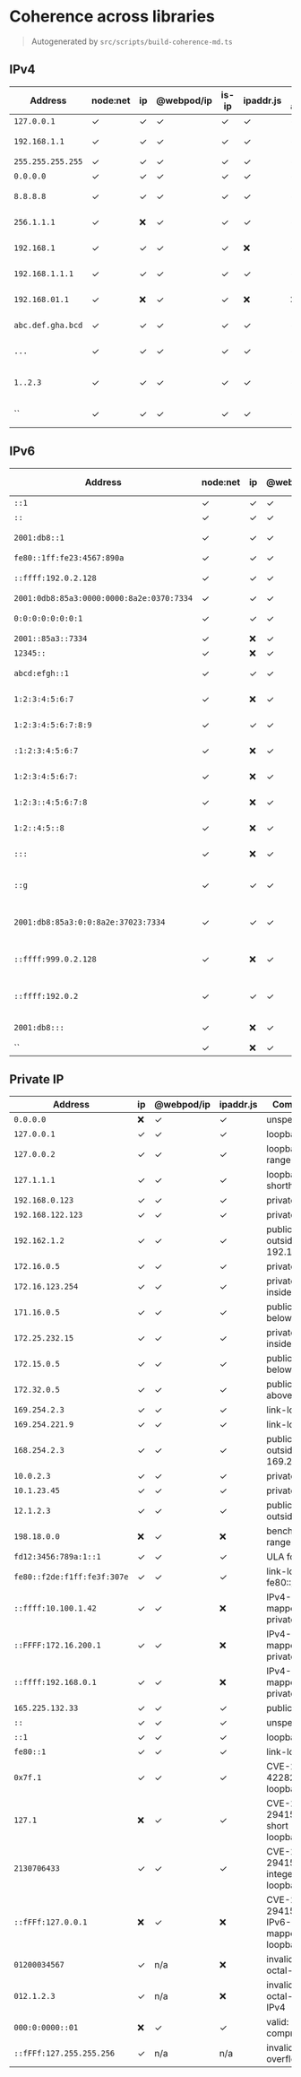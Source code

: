 # Coherence across libraries
> Autogenerated by `src/scripts/build-coherence-md.ts`
## IPv4
Address | node:net | ip | @webpod/ip | is-ip | ipaddr.js | ip-address | Comment
--- | --- | --- | --- | --- | --- | --- | ---
`127.0.0.1` | ✓ | ✓ | ✓ | ✓ | ✓ | ✓ | localhost
`192.168.1.1` | ✓ | ✓ | ✓ | ✓ | ✓ | ✓ | private LAN
`255.255.255.255` | ✓ | ✓ | ✓ | ✓ | ✓ | ✓ | broadcast
`0.0.0.0` | ✓ | ✓ | ✓ | ✓ | ✓ | ✓ | unspecified
`8.8.8.8` | ✓ | ✓ | ✓ | ✓ | ✓ | ✓ | Google DNS
`256.1.1.1` | ✓ | ❌ | ✓ | ✓ | ✓ | ✓ | octet out of range
`192.168.1` | ✓ | ✓ | ✓ | ✓ | ❌ | ✓ | not enough octets
`192.168.1.1.1` | ✓ | ✓ | ✓ | ✓ | ✓ | ✓ | too many octets
`192.168.01.1` | ✓ | ❌ | ✓ | ✓ | ❌ | ❌ | leading octet zero
`abc.def.gha.bcd` | ✓ | ✓ | ✓ | ✓ | ✓ | ✓ | non-numeric
`...` | ✓ | ✓ | ✓ | ✓ | ✓ | ✓ | empty octets
`1..2.3` | ✓ | ✓ | ✓ | ✓ | ✓ | ✓ | empty middle octet
`` | ✓ | ✓ | ✓ | ✓ | ✓ | ✓ | empty string
## IPv6
Address | node:net | ip | @webpod/ip | is-ip | ipaddr.js | ip-address | Comment
--- | --- | --- | --- | --- | --- | --- | ---
`::1` | ✓ | ✓ | ✓ | ✓ | ✓ | ✓ | loopback
`::` | ✓ | ✓ | ✓ | ✓ | ✓ | ✓ | unspecified
`2001:db8::1` | ✓ | ✓ | ✓ | ✓ | ✓ | ✓ | documentation address
`fe80::1ff:fe23:4567:890a` | ✓ | ✓ | ✓ | ✓ | ✓ | ✓ | link-local
`::ffff:192.0.2.128` | ✓ | ✓ | ✓ | ✓ | ✓ | ✓ | IPv4-mapped IPv6
`2001:0db8:85a3:0000:0000:8a2e:0370:7334` | ✓ | ✓ | ✓ | ✓ | ✓ | ✓ | full form
`0:0:0:0:0:0:0:1` | ✓ | ✓ | ✓ | ✓ | ✓ | ✓ | expanded loopback
`2001::85a3::7334` | ✓ | ❌ | ✓ | ✓ | ✓ | ✓ | multiple ::
`12345::` | ✓ | ❌ | ✓ | ✓ | ✓ | ✓ | hextet too long
`abcd:efgh::1` | ✓ | ✓ | ✓ | ✓ | ✓ | ✓ | non-hex character
`1:2:3:4:5:6:7` | ✓ | ❌ | ✓ | ✓ | ✓ | ✓ | too few hextets
`1:2:3:4:5:6:7:8:9` | ✓ | ✓ | ✓ | ✓ | ✓ | ✓ | too many hextets
`:1:2:3:4:5:6:7` | ✓ | ❌ | ✓ | ✓ | ✓ | ✓ | leading colon without ::
`1:2:3:4:5:6:7:` | ✓ | ❌ | ✓ | ✓ | ✓ | ✓ | trailing colon without ::
`1:2:3::4:5:6:7:8` | ✓ | ❌ | ✓ | ✓ | ❌ | ✓ | too many hextets with ::
`1:2::4:5::8` | ✓ | ❌ | ✓ | ✓ | ✓ | ✓ | multiple compressors ::
`:::` | ✓ | ❌ | ✓ | ✓ | ✓ | ✓ | triple colon not allowed
`::g` | ✓ | ✓ | ✓ | ✓ | ✓ | ✓ | invalid hex digit after compression
`2001:db8:85a3:0:0:8a2e:37023:7334` | ✓ | ✓ | ✓ | ✓ | ✓ | ✓ | hextet exceeds 16 bits
`::ffff:999.0.2.128` | ✓ | ❌ | ✓ | ✓ | ✓ | ✓ | invalid embedded IPv4
`::ffff:192.0.2` | ✓ | ✓ | ✓ | ✓ | ✓ | ✓ | truncated IPv4 in mapped address
`2001:db8:::` | ✓ | ❌ | ✓ | ✓ | ✓ | ✓ | extra colon at end
`` | ✓ | ❌ | ✓ | ✓ | ✓ | ✓ | empty string
## Private IP
Address | ip | @webpod/ip | ipaddr.js | Comment
--- | --- | --- | --- | ---
`0.0.0.0` | ❌ | ✓ | ✓ | unspecified
`127.0.0.1` | ✓ | ✓ | ✓ | loopback
`127.0.0.2` | ✓ | ✓ | ✓ | loopback range
`127.1.1.1` | ✓ | ✓ | ✓ | loopback shorthand
`192.168.0.123` | ✓ | ✓ | ✓ | private LAN
`192.168.122.123` | ✓ | ✓ | ✓ | private LAN
`192.162.1.2` | ✓ | ✓ | ✓ | public, outside 192.168/16
`172.16.0.5` | ✓ | ✓ | ✓ | private start
`172.16.123.254` | ✓ | ✓ | ✓ | private inside
`171.16.0.5` | ✓ | ✓ | ✓ | public, below range
`172.25.232.15` | ✓ | ✓ | ✓ | private inside
`172.15.0.5` | ✓ | ✓ | ✓ | public, below range
`172.32.0.5` | ✓ | ✓ | ✓ | public, above range
`169.254.2.3` | ✓ | ✓ | ✓ | link-local
`169.254.221.9` | ✓ | ✓ | ✓ | link-local
`168.254.2.3` | ✓ | ✓ | ✓ | public, outside 169.254/16
`10.0.2.3` | ✓ | ✓ | ✓ | private 10/8
`10.1.23.45` | ✓ | ✓ | ✓ | private 10/8
`12.1.2.3` | ✓ | ✓ | ✓ | public, outside 10/8
`198.18.0.0` | ❌ | ✓ | ❌ | benchmark range
`fd12:3456:789a:1::1` | ✓ | ✓ | ✓ | ULA fc00::/7
`fe80::f2de:f1ff:fe3f:307e` | ✓ | ✓ | ✓ | link-local fe80::/10
`::ffff:10.100.1.42` | ✓ | ✓ | ❌ | IPv4-mapped private
`::FFFF:172.16.200.1` | ✓ | ✓ | ❌ | IPv4-mapped private
`::ffff:192.168.0.1` | ✓ | ✓ | ❌ | IPv4-mapped private
`165.225.132.33` | ✓ | ✓ | ✓ | public
`::` | ✓ | ✓ | ✓ | unspecified
`::1` | ✓ | ✓ | ✓ | loopback
`fe80::1` | ✓ | ✓ | ✓ | link-local
`0x7f.1` | ✓ | ✓ | ✓ | CVE-2023-42282: hex loopback
`127.1` | ❌ | ✓ | ✓ | CVE-2024-29415: short loopback
`2130706433` | ✓ | ✓ | ✓ | CVE-2024-29415: integer loopback
`::fFFf:127.0.0.1` | ❌ | ✓ | ❌ | CVE-2024-29415: IPv6-mapped loopback
`01200034567` | ✓ | n/a | ❌ | invalid: octal-style
`012.1.2.3` | ✓ | n/a | ❌ | invalid: octal-style IPv4
`000:0:0000::01` | ❌ | ✓ | ✓ | valid: zero-compression
`::fFFf:127.255.255.256` | ✓ | n/a | n/a | invalid: IPv4 overflow
